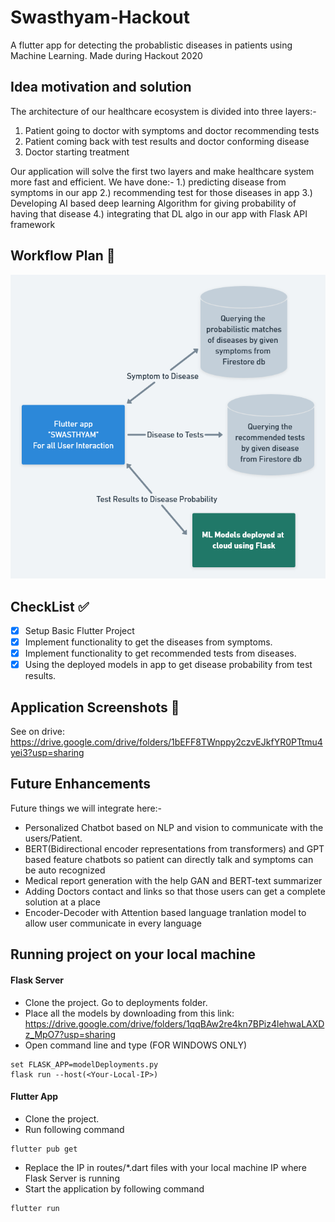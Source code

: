 # Swasthyam-Hackout
A flutter app for detecting the probablistic diseases in patients using Machine Learning. Made during Hackout 2020 

## Idea motivation and solution
The architecture of our healthcare ecosystem is divided into three layers:-
1. Patient going to doctor with symptoms and doctor recommending tests
2. Patient coming back with test results and doctor conforming disease
3. Doctor starting treatment

Our application will solve the first two layers and make healthcare system more fast and efficient.
We have done:-
1.) predicting disease from symptoms in our app
2.) recommending test for those diseases in app
3.) Developing AI based deep learning Algorithm for giving probability of having that disease
4.) integrating that DL algo in our app with Flask API framework

## Workflow Plan :beginner:

![Workflow Plan](/Swasthyam-Hackout.png)

## CheckList :white_check_mark:

- [x] Setup Basic Flutter Project
- [x] Implement functionality to get the diseases from symptoms.
- [x] Implement functionality to get recommended tests from diseases.
- [x] Using the deployed models in app to get disease probability from test results.

## Application Screenshots :iphone:

See on drive: https://drive.google.com/drive/folders/1bEFF8TWnppy2czvEJkfYR0PTtmu4yei3?usp=sharing

## Future Enhancements

Future things we will integrate here:-

- Personalized Chatbot based on NLP and vision to communicate with the users/Patient.
- BERT(Bidirectional encoder representations from transformers) and GPT based feature chatbots so patient can directly talk and symptoms can be auto recognized
- Medical report generation with the help GAN and BERT-text summarizer
- Adding Doctors contact and links so that those users can get a complete solution at a place
- Encoder-Decoder with Attention based language tranlation model to allow user communicate in every language

## Running project on your local machine

#### Flask Server
- Clone the project. Go to deployments folder.
- Place all the models by downloading from this link: https://drive.google.com/drive/folders/1qqBAw2re4kn7BPiz4lehwaLAXDz_MpO7?usp=sharing
- Open command line and type (FOR WINDOWS ONLY)
```
set FLASK_APP=modelDeployments.py
flask run --host(<Your-Local-IP>)
```
#### Flutter App
- Clone the project.
- Run following command
```
flutter pub get
```
- Replace the IP in routes/*.dart files with your local machine IP where Flask Server is running
- Start the application by following command
```
flutter run
```
